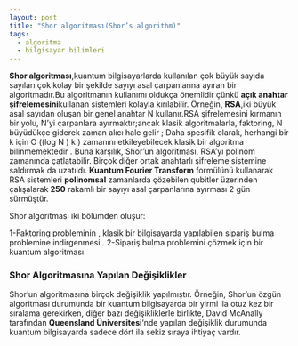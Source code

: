 ```yaml
---
layout: post
title: "Shor algoritması(Shor’s algorithm)"
tags:
  - algoritma
  - bilgisayar bilimleri
---
```


**Shor algoritması**,kuantum bilgisayarlarda kullanılan çok büyük sayıda sayıları çok kolay bir şekilde sayıyı asal çarpanlarına ayıran bir algoritmadır.Bu algoritmanın kullanımı oldukça önemlidir çünkü **açık anahtar şifrelemesini**kullanan sistemleri kolayla kırılabilir.
Örneğin, **RSA**,iki büyük asal sayıdan oluşan bir genel anahtar N kullanır.RSA şifrelemesini kırmanın bir yolu, N’yi çarpanlara ayırmaktır;ancak klasik algoritmalarla, faktoring, N büyüdükçe giderek zaman alıcı hale gelir ; Daha spesifik olarak, herhangi bir k için O ((log N ) k ) zamanını etkileyebilecek klasik bir algoritma bilinmemektedir . Buna karşılık, Shor’un algoritması, RSA’yı polinom zamanında çatlatabilir. Birçok diğer ortak anahtarlı şifreleme sistemine saldırmak da uzatıldı.
**Kuantum Fourier Transform** formülünü kullanarak RSA sistemleri **polinomsal** zamanlarda çözebilen qubitler üzerinden çalışalarak **250** rakamlı bir sayıyı asal çarpanlarına ayırması 2 gün sürmüştür.

Shor algoritması iki bölümden oluşur:

1-Faktoring probleminin , klasik bir bilgisayarda yapılabilen sipariş bulma problemine indirgenmesi .
2-Sipariş bulma problemini çözmek için bir kuantum algoritması.

### Shor Algoritmasına Yapılan Değişiklikler

Shor’un algoritmasına birçok değişiklik yapılmıştır. Örneğin, Shor’un özgün algoritması durumunda bir kuantum bilgisayarda bir yirmi ila otuz kez bir sıralama gerekirken, diğer bazı değişikliklerle birlikte, David McAnally tarafından **Queensland Üniversitesi**‘nde yapılan değişiklik durumunda kuantum bilgisayarda sadece dört ila sekiz sıraya ihtiyaç vardır.